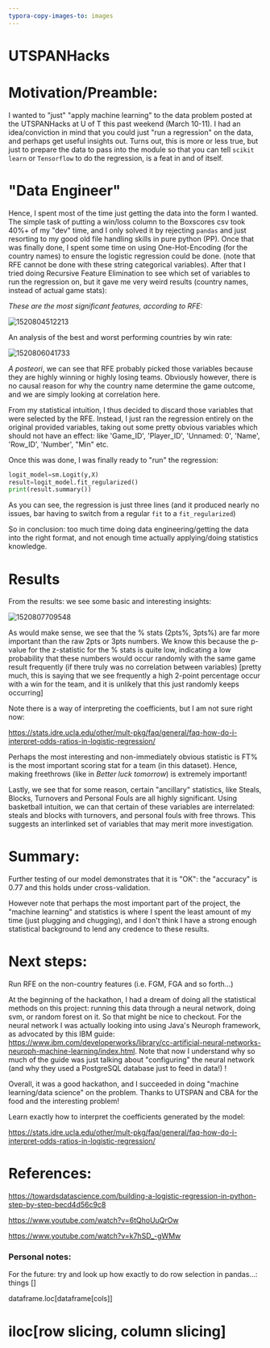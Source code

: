 ```yaml
---
typora-copy-images-to: images
---
```


# UTSPANHacks

# Motivation/Preamble:

I wanted to "just" "apply machine learning" to the data problem posted at the UTSPANHacks at U of T this past weekend (March 10-11). I had an idea/conviction in mind that you could just "run a regression" on the data, and perhaps get useful insights out. Turns out, this is more or less true, but just to prepare the data to pass into the module so that you can tell `scikit learn` or `Tensorflow` to do the regression, is a feat in and of itself. 

# "Data Engineer"

Hence, I spent most of the time just getting the data into the form I wanted. The simple task of putting a win/loss column to the Boxscores csv took 40%+ of my "dev" time, and I only solved it by rejecting `pandas` and just resorting to my good old file handling skills in pure python (PP). Once that was finally done, I spent some time on using One-Hot-Encoding (for the country names) to ensure the logistic regression could be done. (note that RFE cannot be done with these string categorical variables). After that I tried doing Recursive Feature Elimination to see which set of variables to run the regression on, but it gave me very weird results (country names, instead of actual game stats):

*These are the most significant features, according to RFE:*

![1520804512213](images/1520804512213.png)

An analysis of the best and worst performing countries by win rate:

![1520806041733](images/1520806041733.png)

*A posteori*, we can see that RFE probably picked those variables because they are highly winning or highly losing teams. Obviously however, there is no causal reason for why the country name determine the game outcome, and we are simply looking at correlation here. 

From my statistical intuition, I thus decided to discard those variables that were selected by the RFE. Instead, I just ran the regression entirely on the original provided variables, taking out some pretty obvious variables which should not have an effect: like 'Game_ID', 'Player_ID', 'Unnamed: 0', 'Name', 'Row_ID', 'Number', "Min" etc.  

Once this was done, I was finally ready to "run" the regression:

```python
logit_model=sm.Logit(y,X) 
result=logit_model.fit_regularized()
print(result.summary())
```

As you can see, the regression is just three lines (and it produced nearly no issues, bar having to switch from a regular `fit` to a `fit_regularized`)

So in conclusion: too much time doing data engineering/getting the data into the right format, and not enough time actually applying/doing statistics knowledge. 



# Results

From the results: we see some basic and interesting insights:



![1520807709548](images/1520807709548.png)   

As would make sense, we see that the % stats (2pts%, 3pts%) are far more important than the raw 2pts or 3pts numbers. We know this because the p-value for the z-statistic for the % stats is quite low, indicating a low probability that these numbers would occur randomly with the same game result frequently (if there truly was no correlation between variables) [pretty much, this is saying that we see frequently a high 2-point percentage occur with a win for the team, and it is unlikely that this just randomly keeps occurring]



Note there is a way of interpreting the coefficients, but I am not sure right now:

https://stats.idre.ucla.edu/other/mult-pkg/faq/general/faq-how-do-i-interpret-odds-ratios-in-logistic-regression/





Perhaps the most interesting and non-immediately obvious statistic is FT% is the most important scoring stat for a team (in this dataset). Hence, making freethrows (like in *Better luck tomorrow*) is extremely important!  

Lastly, we see that for some reason, certain "ancillary" statistics, like Steals, Blocks, Turnovers and Personal Fouls are all highly significant. Using basketball intuition, we can that certain of these variables are interrelated: steals and blocks with turnovers, and personal fouls with free throws. This suggests an interlinked set of variables that may merit more investigation. 

# Summary:

Further testing of our model demonstrates that it is "OK": the "accuracy" is 0.77 and this holds under cross-validation. 

However note that perhaps the most important part of the project, the "machine learning" and statistics is where I spent the least amount of my time (just plugging and chugging), and I don't think I have a strong enough statistical background to lend any credence to these results. 

# Next steps:

Run RFE on the non-country features (i.e. FGM, FGA and so forth...)

At the beginning of the hackathon, I had a dream of doing all the statistical methods on this project: running this data through a neural network, doing svm, or random forest on it. So that might be nice to checkout. For the neural network I was actually looking into using Java's Neuroph framework, as advocated by this IBM guide: https://www.ibm.com/developerworks/library/cc-artificial-neural-networks-neuroph-machine-learning/index.html. Note that now I understand why so much of the guide was just talking about "configuring" the neural network (and why they used a PostgreSQL database just to feed in data!) !





Overall, it was a good hackathon, and I succeeded in doing "machine learning/data science" on the problem. Thanks to UTSPAN and CBA for the food and the interesting problem! 

Learn exactly how to interpret the coefficients generated by the model:

https://stats.idre.ucla.edu/other/mult-pkg/faq/general/faq-how-do-i-interpret-odds-ratios-in-logistic-regression/



# References:

https://towardsdatascience.com/building-a-logistic-regression-in-python-step-by-step-becd4d56c9c8

https://www.youtube.com/watch?v=6tQhoUuQrOw

https://www.youtube.com/watch?v=k7hSD_-gWMw



### Personal notes:

For the future: try and look up how exactly to do row selection in pandas...: things []

dataframe.loc[dataframe[cols]]

# iloc[row slicing, column slicing]